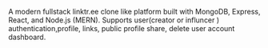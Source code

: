 A modern fullstack linktr.ee clone like platform built with MongoDB, Express, React, and Node.js (MERN).
Supports user(creator or influncer ) authentication,profile, links, public profile share, delete user account dashboard.
